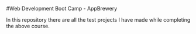 
#Web Development Boot Camp - AppBrewery

In this repository there are all the test projects I have made while completing the above course.
